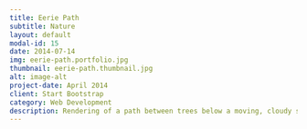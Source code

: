 ```yaml
---
title: Eerie Path
subtitle: Nature
layout: default
modal-id: 15
date: 2014-07-14
img: eerie-path.portfolio.jpg
thumbnail: eerie-path.thumbnail.jpg
alt: image-alt
project-date: April 2014
client: Start Bootstrap
category: Web Development
description: Rendering of a path between trees below a moving, cloudy sky
---
```

